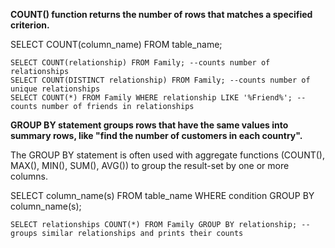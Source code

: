 **COUNT() function returns the number of rows that matches a specified criterion.**

  SELECT COUNT(column_name) FROM table_name;

  ```
  SELECT COUNT(relationship) FROM Family; --counts number of relationships
  SELECT COUNT(DISTINCT relationship) FROM Family; --counts number of unique relationships
  SELECT COUNT(*) FROM Family WHERE relationship LIKE '%Friend%'; --counts number of friends in relationships
  ```


**GROUP BY statement groups rows that have the same values into summary rows, like "find the number of customers in each country".**

  The GROUP BY statement is often used with aggregate functions (COUNT(), MAX(), MIN(), SUM(), AVG()) to group the result-set by one or more columns.

  SELECT column_name(s) FROM table_name WHERE condition GROUP BY column_name(s);
  
  ```
  SELECT relationships COUNT(*) FROM Family GROUP BY relationship; --groups similar relationships and prints their counts
  ```
